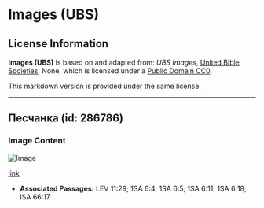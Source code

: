 # Images (UBS)

## License Information

**Images (UBS)** is based on and adapted from: _UBS Images_, [United Bible Societies](https://unitedbiblesocieties.org/), None, which is licensed under a [Public Domain CC0](https://creativecommons.org/public-domain/cc0/).

This markdown version is provided under the same license.



--------------------------------

## Песчанка (id: 286786)

### Image Content

![Image](https://cdn.aquifer.bible/aquifer-content/resources/Media/WEB-0262_gerbil.jpg)

[link](https://cdn.aquifer.bible/aquifer-content/resources/Media/WEB-0262_gerbil.jpg)

* **Associated Passages:** LEV 11:29; 1SA 6:4; 1SA 6:5; 1SA 6:11; 1SA 6:18; ISA 66:17

